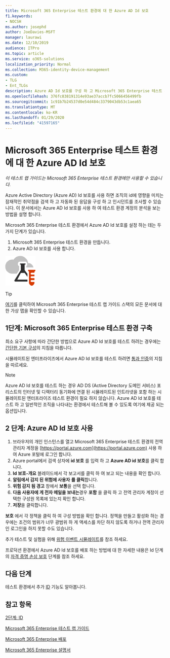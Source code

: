 ```yaml
---
title: Microsoft 365 Enterprise 테스트 환경에 대 한 Azure AD Id 보호
f1.keywords:
- NOCSH
ms.author: josephd
author: JoeDavies-MSFT
manager: laurawi
ms.date: 12/10/2019
audience: ITPro
ms.topic: article
ms.service: o365-solutions
localization_priority: Normal
ms.collection: M365-identity-device-management
ms.custom:
- TLG
- Ent_TLGs
description: Azure AD Id 보호를 구성 하 고 Microsoft 365 Enterprise 테스트 환경에서 현재 계정을 분석 합니다.
ms.openlocfilehash: 376fc838191314e93ae37accb7fc5066456499fb
ms.sourcegitcommit: 1c91b7b24537d0e54d484c3379043db53c1aea65
ms.translationtype: MT
ms.contentlocale: ko-KR
ms.lasthandoff: 01/29/2020
ms.locfileid: "41597165"
---
```

# <a name="azure-ad-identity-protection-for-your-microsoft-365-enterprise-test-environment"></a>Microsoft 365 Enterprise 테스트 환경에 대 한 Azure AD Id 보호

*이 테스트 랩 가이드는 Microsoft 365 Enterprise 테스트 환경에만 사용할 수 있습니다.*

Azure Active Directory (Azure AD) Id 보호를 사용 하면 조직의 id에 영향을 미치는 잠재적인 취약점을 검색 하 고 자동화 된 응답을 구성 하 고 인시던트를 조사할 수 있습니다. 이 문서에서는 Azure AD Id 보호를 사용 하 여 테스트 환경 계정의 분석을 보는 방법을 설명 합니다.

Microsoft 365 Enterprise 테스트 환경에서 Azure AD Id 보호를 설정 하는 데는 두 가지 단계가 있습니다.

1. Microsoft 365 Enterprise 테스트 환경을 만듭니다.
2. Azure AD Id 보호를 사용 합니다.

![Microsoft 클라우드의 테스트 랩 가이드](media/m365-enterprise-test-lab-guides/cloud-tlg-icon.png) 
    
> [!TIP]
> [여기](media/m365-enterprise-test-lab-guides/Microsoft365EnterpriseTLGStack.pdf)를 클릭하여 Microsoft 365 Enterprise 테스트 랩 가이드 스택의 모든 문서에 대한 가상 맵을 확인할 수 있습니다.
  
## <a name="phase-1-build-out-your-microsoft-365-enterprise-test-environment"></a>1단계: Microsoft 365 Enterprise 테스트 환경 구축

최소 요구 사항에 따라 간단한 방법으로 Azure AD Id 보호를 테스트 하려는 경우에는 [간단한 기본 구성](lightweight-base-configuration-microsoft-365-enterprise.md)의 지침을 따릅니다.
  
시뮬레이트된 엔터프라이즈에서 Azure AD Id 보호를 테스트 하려면 [통과 인증](pass-through-auth-m365-ent-test-environment.md)의 지침을 따르세요.
  
> [!NOTE]
> Azure AD Id 보호를 테스트 하는 경우 AD DS (Active Directory 도메인 서비스) 포리스트의 인터넷 및 디렉터리 동기화에 연결 된 시뮬레이트된 인트라넷을 포함 하는 시뮬레이트된 엔터프라이즈 테스트 환경이 필요 하지 않습니다. Azure AD Id 보호를 테스트 하 고 일반적인 조직을 나타내는 환경에서 테스트해 볼 수 있도록 여기에 제공 되는 옵션입니다. 
  
## <a name="phase-2-use-azure-ad-identity-protection"></a>2 단계: Azure AD Id 보호 사용

1. 브라우저의 개인 인스턴스를 열고 Microsoft 365 Enterprise 테스트 환경의 전역 관리자 계정을 [https://portal.azure.com](https://portal.azure.com) 사용 하 여 Azure 포털에 로그인 합니다.
2. Azure portal에서 검색 상자에 **id 보호** 를 입력 하 고 **Azure AD id 보호**를 클릭 합니다.
3. **Id 보호-개요** 블레이드에서 각 보고서를 클릭 하 여 보고 되는 내용을 확인 합니다.
4. **알림에서 감지 된 위험에 사용자** **를 클릭**합니다.
5. **위험 감지 됨 경고** 창에서 **보통**을 선택 합니다.
6. **다음 사용자에 게 전자 메일을 보내는**경우 **포함** 을 클릭 하 고 전역 관리자 계정이 선택한 구성원 목록에 있는지 확인 합니다.
7. **저장**을 클릭합니다.

**보호** 에서 각 정책을 클릭 하 여 구성 방법을 확인 합니다. 정책을 만들고 활성화 하는 경우에는 조건의 범위가 너무 광범위 하 게 액세스를 차단 하지 않도록 하거나 전역 관리자 인 로그인을 하지 못할 수도 있습니다.

추가 테스트 및 실험을 위해 [위험 이벤트 시뮬레이트](https://docs.microsoft.com/azure/active-directory/active-directory-identityprotection-playbook)를 참조 하세요.

프로덕션 환경에서 Azure AD Id 보호를 배포 하는 방법에 대 한 자세한 내용은 Id 단계의 [자격 증명 손상 보호](identity-secure-user-sign-ins.md#identity-ident-prot) 단계를 참조 하세요.

## <a name="next-step"></a>다음 단계

테스트 환경에서 추가 [ID](m365-enterprise-test-lab-guides.md#identity) 기능도 알아봅니다.

## <a name="see-also"></a>참고 항목

[2단계: ID](identity-infrastructure.md)

[Microsoft 365 Enterprise 테스트 랩 가이드](m365-enterprise-test-lab-guides.md)

[Microsoft 365 Enterprise 배포](deploy-microsoft-365-enterprise.md)

[Microsoft 365 Enterprise 설명서](https://docs.microsoft.com/microsoft-365-enterprise/)
